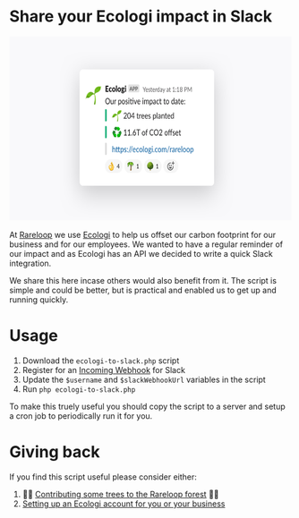 # Share your Ecologi impact in Slack

<img src="images/slack-notification.png" width="634" height="329">

At [Rareloop](https://www.rareloop) we use [Ecologi](https://www.ecologi.com) to help us offset our carbon footprint for our business and for our employees. We wanted to have a regular reminder of our impact and as Ecologi has an API we decided to write a quick Slack integration.

We share this here incase others would also benefit from it. The script is simple and could be better, but is practical and enabled us to get up and running quickly.

# Usage

1. Download the `ecologi-to-slack.php` script
2. Register for an [Incoming Webhook](https://api.slack.com/messaging/webhooks) for Slack
3. Update the `$username` and `$slackWebhookUrl` variables in the script
4. Run `php ecologi-to-slack.php`

To make this truely useful you should copy the script to a server and setup a cron job to periodically run it for you.

# Giving back
If you find this script useful please consider either:

1. 🌱🌱 [Contributing some trees to the Rareloop forest](https://ecologi.com/rareloop) 🌱🌱
2. [Setting up an Ecologi account for you or your business](https://ecologi.com/rareloop?r=60618d1bcdd7a4001d7b86f2)
